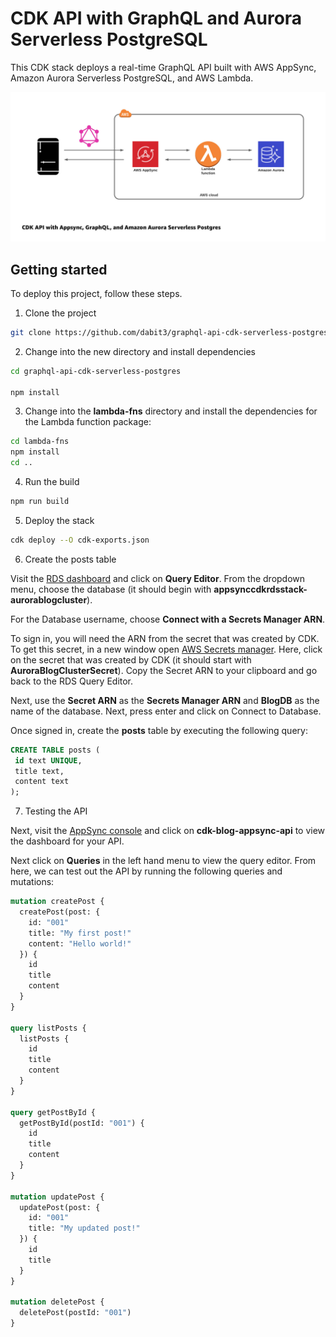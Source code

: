 # CDK API with GraphQL and Aurora Serverless PostgreSQL

This CDK stack deploys a real-time GraphQL API built with AWS AppSync, Amazon Aurora Serverless PostgreSQL, and AWS Lambda.

![CDK API with GraphQL and Aurora Serverless PostgreSQL](header.jpg)

## Getting started

To deploy this project, follow these steps.

1. Clone the project

```sh
git clone https://github.com/dabit3/graphql-api-cdk-serverless-postgres.git
```

2. Change into the new directory and install dependencies

```sh
cd graphql-api-cdk-serverless-postgres

npm install
```

3. Change into the __lambda-fns__ directory and install the dependencies for the Lambda function package:

```sh
cd lambda-fns
npm install
cd ..
```

4. Run the build

```sh
npm run build
```

5. Deploy the stack

```sh
cdk deploy --O cdk-exports.json
```

6. Create the posts table

Visit the [RDS dashboard](https://console.aws.amazon.com/rds/home) and click on __Query Editor__. From the dropdown menu, choose the database (it should begin with __appsynccdkrdsstack-aurorablogcluster__).

For the Database username, choose __Connect with a Secrets Manager ARN__.

To sign in, you will need the ARN from the secret that was created by CDK. To get this secret, in a new window open [AWS Secrets manager](https://console.aws.amazon.com/secretsmanager/home). Here, click on the secret that was created by CDK (it should start with __AuroraBlogClusterSecret__). Copy the Secret ARN to your clipboard and go back to the RDS Query Editor.

Next, use the __Secret ARN__ as the __Secrets Manager ARN__ and __BlogDB__ as the name of the database. Next, press enter and click on Connect to Database.

Once signed in, create the __posts__ table by executing the following query:

```sql
CREATE TABLE posts (
 id text UNIQUE,
 title text,
 content text
);
```

7. Testing the API

Next, visit the [AppSync console](https://console.aws.amazon.com/appsync/home) and click on __cdk-blog-appsync-api__ to view the dashboard for your API.

Next click on __Queries__ in the left hand menu to view the query editor. From here, we can test out the API by running the following queries and mutations:

```graphql
mutation createPost {
  createPost(post: {
    id: "001"
    title: "My first post!"
    content: "Hello world!"
  }) {
    id
    title
    content
  }
}

query listPosts {
  listPosts {
    id
    title
    content
  }
}

query getPostById {
  getPostById(postId: "001") {
    id
    title
    content
  }
}

mutation updatePost {
  updatePost(post: {
    id: "001"
    title: "My updated post!"
  }) {
    id
    title
  }
}

mutation deletePost {
  deletePost(postId: "001")
}
```